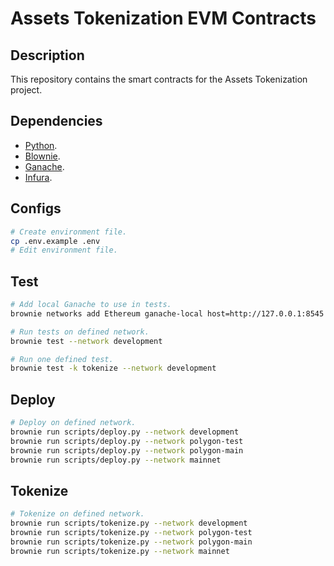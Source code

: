 # Assets Tokenization EVM Contracts

## Description

This repository contains the smart contracts for the Assets Tokenization project.

## Dependencies

- [Python](https://www.python.org/downloads/).
- [Blownie](https://eth-brownie.readthedocs.io/en/stable/install.html).
- [Ganache](https://www.trufflesuite.com/ganache).
- [Infura](https://app.infura.io/dashboard).

## Configs

```sh
# Create environment file.
cp .env.example .env
# Edit environment file.
```

## Test

```sh
# Add local Ganache to use in tests.
brownie networks add Ethereum ganache-local host=http://127.0.0.1:8545 chainid=1337

# Run tests on defined network.
brownie test --network development

# Run one defined test.
brownie test -k tokenize --network development
```

## Deploy

```sh
# Deploy on defined network.
brownie run scripts/deploy.py --network development
brownie run scripts/deploy.py --network polygon-test
brownie run scripts/deploy.py --network polygon-main
brownie run scripts/deploy.py --network mainnet
```

## Tokenize

```sh
# Tokenize on defined network.
brownie run scripts/tokenize.py --network development
brownie run scripts/tokenize.py --network polygon-test
brownie run scripts/tokenize.py --network polygon-main
brownie run scripts/tokenize.py --network mainnet
```
